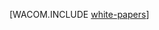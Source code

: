 <properties linkid="dev-net-white-papers" urlDisplayName="Технические документы" pageTitle="Технические документы,- ресурсы Azure" metaKeywords="Технические документы Azure" description="Загрузка популярных технических документов Azure." metaCanonical="" services="" documentationCenter=".NET" title="" authors="" solutions="" manager="" editor="" />




  <properties linkid="dev-net-white-papers" urlDisplayName="Технические документы" headerExpose="" pageTitle="Технические документы Azure" metaKeywords="" footerExpose="" metaDescription="" umbracoNaviHide="0" disqusComments="1" />


 [WACOM.INCLUDE [white-papers](../includes/white-papers.md)]

